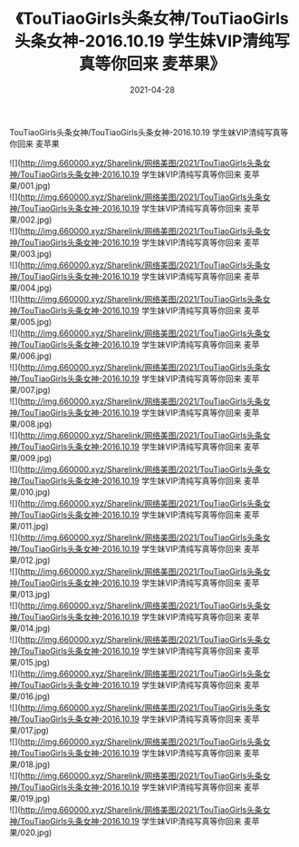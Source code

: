 ﻿---
layout: post
title:  《TouTiaoGirls头条女神/TouTiaoGirls头条女神-2016.10.19 学生妹VIP清纯写真等你回来 麦苹果》
date:   2021-04-28
img: http://img.660000.xyz/Sharelink/网络美图/2021/TouTiaoGirls头条女神/TouTiaoGirls头条女神-2016.10.19 学生妹VIP清纯写真等你回来 麦苹果/000.jpg
categories: [美女, 清纯, 唯美]
---

TouTiaoGirls头条女神/TouTiaoGirls头条女神-2016.10.19 学生妹VIP清纯写真等你回来 麦苹果

 ![](http://img.660000.xyz/Sharelink/网络美图/2021/TouTiaoGirls头条女神/TouTiaoGirls头条女神-2016.10.19 学生妹VIP清纯写真等你回来 麦苹果/001.jpg) <br>![](http://img.660000.xyz/Sharelink/网络美图/2021/TouTiaoGirls头条女神/TouTiaoGirls头条女神-2016.10.19 学生妹VIP清纯写真等你回来 麦苹果/002.jpg) <br>![](http://img.660000.xyz/Sharelink/网络美图/2021/TouTiaoGirls头条女神/TouTiaoGirls头条女神-2016.10.19 学生妹VIP清纯写真等你回来 麦苹果/003.jpg) <br>![](http://img.660000.xyz/Sharelink/网络美图/2021/TouTiaoGirls头条女神/TouTiaoGirls头条女神-2016.10.19 学生妹VIP清纯写真等你回来 麦苹果/004.jpg) <br>![](http://img.660000.xyz/Sharelink/网络美图/2021/TouTiaoGirls头条女神/TouTiaoGirls头条女神-2016.10.19 学生妹VIP清纯写真等你回来 麦苹果/005.jpg) <br>![](http://img.660000.xyz/Sharelink/网络美图/2021/TouTiaoGirls头条女神/TouTiaoGirls头条女神-2016.10.19 学生妹VIP清纯写真等你回来 麦苹果/006.jpg) <br>![](http://img.660000.xyz/Sharelink/网络美图/2021/TouTiaoGirls头条女神/TouTiaoGirls头条女神-2016.10.19 学生妹VIP清纯写真等你回来 麦苹果/007.jpg) <br>![](http://img.660000.xyz/Sharelink/网络美图/2021/TouTiaoGirls头条女神/TouTiaoGirls头条女神-2016.10.19 学生妹VIP清纯写真等你回来 麦苹果/008.jpg) <br>![](http://img.660000.xyz/Sharelink/网络美图/2021/TouTiaoGirls头条女神/TouTiaoGirls头条女神-2016.10.19 学生妹VIP清纯写真等你回来 麦苹果/009.jpg) <br>![](http://img.660000.xyz/Sharelink/网络美图/2021/TouTiaoGirls头条女神/TouTiaoGirls头条女神-2016.10.19 学生妹VIP清纯写真等你回来 麦苹果/010.jpg) <br>![](http://img.660000.xyz/Sharelink/网络美图/2021/TouTiaoGirls头条女神/TouTiaoGirls头条女神-2016.10.19 学生妹VIP清纯写真等你回来 麦苹果/011.jpg) <br>![](http://img.660000.xyz/Sharelink/网络美图/2021/TouTiaoGirls头条女神/TouTiaoGirls头条女神-2016.10.19 学生妹VIP清纯写真等你回来 麦苹果/012.jpg) <br>![](http://img.660000.xyz/Sharelink/网络美图/2021/TouTiaoGirls头条女神/TouTiaoGirls头条女神-2016.10.19 学生妹VIP清纯写真等你回来 麦苹果/013.jpg) <br>![](http://img.660000.xyz/Sharelink/网络美图/2021/TouTiaoGirls头条女神/TouTiaoGirls头条女神-2016.10.19 学生妹VIP清纯写真等你回来 麦苹果/014.jpg) <br>![](http://img.660000.xyz/Sharelink/网络美图/2021/TouTiaoGirls头条女神/TouTiaoGirls头条女神-2016.10.19 学生妹VIP清纯写真等你回来 麦苹果/015.jpg) <br>![](http://img.660000.xyz/Sharelink/网络美图/2021/TouTiaoGirls头条女神/TouTiaoGirls头条女神-2016.10.19 学生妹VIP清纯写真等你回来 麦苹果/016.jpg) <br>![](http://img.660000.xyz/Sharelink/网络美图/2021/TouTiaoGirls头条女神/TouTiaoGirls头条女神-2016.10.19 学生妹VIP清纯写真等你回来 麦苹果/017.jpg) <br>![](http://img.660000.xyz/Sharelink/网络美图/2021/TouTiaoGirls头条女神/TouTiaoGirls头条女神-2016.10.19 学生妹VIP清纯写真等你回来 麦苹果/018.jpg) <br>![](http://img.660000.xyz/Sharelink/网络美图/2021/TouTiaoGirls头条女神/TouTiaoGirls头条女神-2016.10.19 学生妹VIP清纯写真等你回来 麦苹果/019.jpg) <br>![](http://img.660000.xyz/Sharelink/网络美图/2021/TouTiaoGirls头条女神/TouTiaoGirls头条女神-2016.10.19 学生妹VIP清纯写真等你回来 麦苹果/020.jpg) <br>